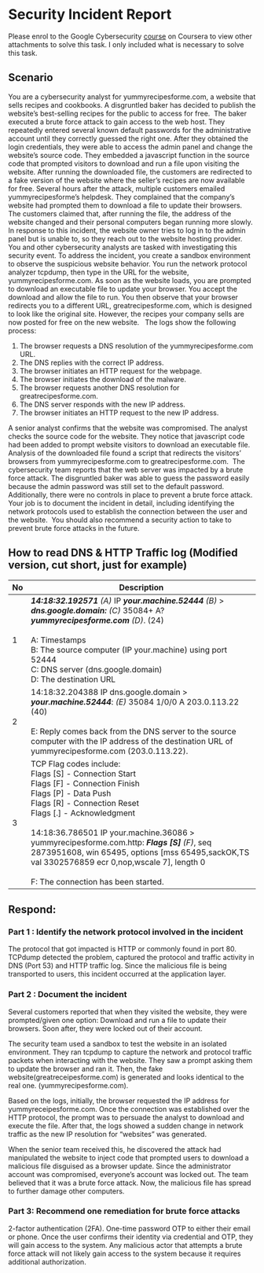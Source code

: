 # Security Incident Report

Please enrol to the Google Cybersecurity [course](https://www.coursera.org/learn/networks-and-network-security?specialization=google-cybersecurity) on Coursera to view other attachments to solve this task. I only included what is necessary to solve this task. 

## Scenario

You are a cybersecurity analyst for yummyrecipesforme.com, a website that sells recipes and cookbooks. A disgruntled baker has decided to publish the website’s best-selling recipes for the public to access for free. 
The baker executed a brute force attack to gain access to the web host. They repeatedly entered several known default passwords for the administrative account until they correctly guessed the right one. After they obtained the login credentials, they were able to access the admin panel and change the website’s source code. They embedded a javascript function in the source code that prompted visitors to download and run a file upon visiting the website. After running the downloaded file, the customers are redirected to a fake version of the website where the seller’s recipes are now available for free.
Several hours after the attack, multiple customers emailed yummyrecipesforme’s helpdesk. They complained that the company’s website had prompted them to download a file to update their browsers. The customers claimed that, after running the file, the address of the website changed and their personal computers began running more slowly. 
In response to this incident, the website owner tries to log in to the admin panel but is unable to, so they reach out to the website hosting provider. You and other cybersecurity analysts are tasked with investigating this security event.
To address the incident, you create a sandbox environment to observe the suspicious website behavior. You run the network protocol analyzer tcpdump, then type in the URL for the website, yummyrecipesforme.com. As soon as the website loads, you are prompted to download an executable file to update your browser. You accept the download and allow the file to run. You then observe that your browser redirects you to a different URL, greatrecipesforme.com, which is designed to look like the original site. However, the recipes your company sells are now posted for free on the new website.  
The logs show the following process:
1. The browser requests a DNS resolution of the yummyrecipesforme.com URL.
2. The DNS replies with the correct IP address. 
3. The browser initiates an HTTP request for the webpage.
4. The browser initiates the download of the malware.
5. The browser requests another DNS resolution for greatrecipesforme.com.
6. The DNS server responds with the new IP address.
7. The browser initiates an HTTP request to the new IP address. <br>

A senior analyst confirms that the website was compromised. The analyst checks the source code for the website. They notice that javascript code had been added to prompt website visitors to download an executable file. Analysis of the downloaded file found a script that redirects the visitors’ browsers from yummyrecipesforme.com to greatrecipesforme.com. 
The cybersecurity team reports that the web server was impacted by a brute force attack. The disgruntled baker was able to guess the password easily because the admin password was still set to the default password. Additionally, there were no controls in place to prevent a brute force attack. 
Your job is to document the incident in detail, including identifying the network protocols used to establish the connection between the user and the website.  You should also recommend a security action to take to prevent brute force attacks in the future.

## How to read DNS & HTTP Traffic log (Modified version, cut short, just for example) 

| No | Description |
|---|---|
| 1 | ***14:18:32.192571*** _(A)_ IP ***your.machine.52444*** _(B)_ > ***dns.google.domain:*** _(C)_ 35084+ A? ***yummyrecipesforme.com***  _(D)_. (24) <br><br> A: Timestamps <br> B: The source computer (IP your.machine) using port 52444 <br> C: DNS server (dns.google.domain) <br> D: The destination URL |
| 2 | 14:18:32.204388 IP dns.google.domain > ***your.machine.52444***: _(E)_ 35084 1/0/0 A 203.0.113.22 (40) <br><br> E: Reply comes back from the DNS server to the source computer with the IP address of the destination URL of yummyrecipesforme.com (203.0.113.22). |
| 3 | TCP Flag codes include: <br> Flags [S]  - Connection Start <br> Flags [F]  - Connection Finish <br> Flags [P]  - Data Push <br> Flags [R]  - Connection Reset <br> Flags [.]  - Acknowledgment <br><br>  14:18:36.786501 IP your.machine.36086 > yummyrecipesforme.com.http: ***Flags [S]*** _(F)_, seq 2873951608, win 65495, options [mss 65495,sackOK,TS val 3302576859 ecr 0,nop,wscale 7], length 0 <br><br> F: The connection has been started. 

## Respond: 
### Part 1 : Identify the network protocol involved in the incident

The protocol that got impacted is HTTP or commonly found in port 80. TCPdump detected the problem, captured the protocol and traffic activity in DNS (Port 53) and HTTP traffic log. Since the malicious file is being transported to users, this incident occurred at the application layer.

### Part 2 : Document the incident

Several customers reported that when they visited the website, they were prompted/given one option: Download and run a file to update their browsers. Soon after, they were locked out of their account. 
 
The security team used a sandbox to test the website in an isolated environment. They ran tcpdump to capture the network and protocol traffic packets when interacting with the website. They saw a prompt asking them to update the browser and ran it. Then, the fake website(greatreceipesforme.com) is generated and looks identical to the real one. (yummyrecipesforme.com).
 
Based on the logs, initially, the browser requested the IP address for yummyreceipesforme.com. Once the connection was established over the HTTP protocol, the prompt was to persuade the analyst to download and execute the file. After that, the logs showed a sudden change in network traffic as the new IP resolution for “websites” was generated. 
 
When the senior team received this, he discovered the attack had manipulated the website to inject code that prompted users to download a malicious file disguised as a browser update. Since the administrator account was compromised, everyone’s account was locked out. The team believed that it was a brute force attack. Now, the malicious file has spread to further damage other computers. 
 
 ### Part 3: Recommend one remediation for brute force attacks

2-factor authentication (2FA). One-time password OTP to either their email or phone. Once the user confirms their identity via credential and OTP, they will gain access to the system. Any malicious actor that attempts a brute force attack will not likely gain access to the system because it requires additional authorization. 





